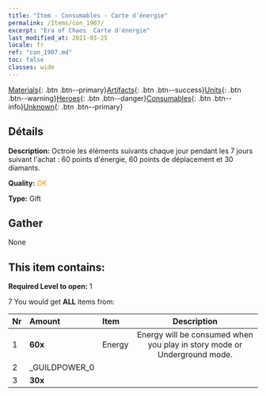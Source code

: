```yaml
---
title: "Item - Consumables - Carte d'énergie"
permalink: /Items/con_1907/
excerpt: "Era of Chaos  Carte d'énergie"
last_modified_at: 2021-03-25
locale: fr
ref: "con_1907.md"
toc: false
classes: wide
---
```

 [Materials](/fr/Items/){: .btn .btn--primary}[Artifacts](/fr/Items/Artifacts/){: .btn .btn--success}[Units](/fr/Items/Units/){: .btn .btn--warning}[Heroes](/fr/Items/Heroes/){: .btn .btn--danger}[Consumables](/fr/Items/Consumables/){: .btn .btn--info}[Unknown](/fr/Items/Unknown/){: .btn .btn--primary}

## Détails
 **Description:** Octroie les éléments suivants chaque jour pendant les 7 jours suivant l'achat : 60 points d'énergie, 60 points de déplacement et 30 diamants.

 **Quality:** <span style="color: #FF8C00">OK</span>

 **Type:** Gift

## Gather

  None

## This item contains:

 **Required Level to open:** 1

 7 You would get **ALL** items  from:

  | Nr | Amount |     Item    | Description |
  |:---|:-------|:------------|:-----------:|
  | 1 |  **60x** | Energy | Energy will be consumed when you play in story mode or Underground mode.  | 
  | 2 | _GUILDPOWER_0 | 
  | 3 |  **30x** | <i class="fas fa-gem"/> |  | 
